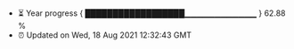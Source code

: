- ⏳ Year progress { ██████████████████▁▁▁▁▁▁▁▁▁▁▁▁ } 62.88 %
- ⏰ Updated on Wed, 18 Aug 2021 12:32:43 GMT

